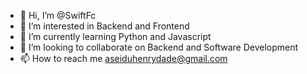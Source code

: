 - 👋 Hi, I’m @SwiftFc
- 👀 I’m interested in Backend and Frontend 
- 🌱 I’m currently learning Python and Javascript
- 💞️ I’m looking to collaborate on Backend and Software Development
- 📫 How to reach me aseiduhenrydade@gmail.com


<!---
SwiftFc/SwiftFc is a ✨ special ✨ repository because its `README.md` (this file) appears on your GitHub profile.
You can click the Preview link to take a look at your changes.
--->
